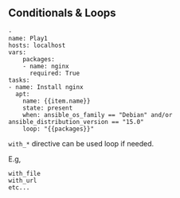 ## Conditionals & Loops

```
-
name: Play1
hosts: localhost
vars:
	packages:
	- name: nginx
	  required: True
tasks:
- name: Install nginx
  apt:
	name: {{item.name}}
	state: present
	when: ansible_os_family == "Debian" and/or ansible_distribution_version == "15.0"
	loop: "{{packages}}"
```

`with_*` directive can be used loop if needed.  

E.g,
```
with_file
with_url
etc...
```

